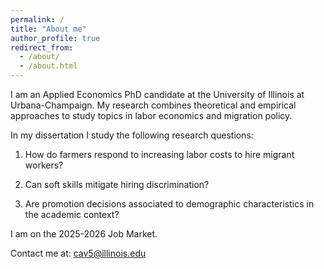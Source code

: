 ```yaml
---
permalink: /
title: "About me"
author_profile: true
redirect_from: 
  - /about/
  - /about.html
---
```

I am an Applied Economics PhD candidate at the University of Illinois at Urbana-Champaign. My research combines theoretical and empirical approaches to study topics in labor economics and migration policy. 

In my dissertation I study the following research questions: 
1) How do farmers respond to increasing labor costs to hire migrant workers?

2) Can soft skills mitigate hiring discrimination?

3) Are promotion decisions associated to demographic characteristics in the academic context?  

I am on the 2025-2026 Job Market.

Contact me at: cav5@illinois.edu

